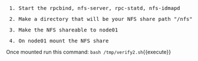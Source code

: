 <pre> 1. Start the rpcbind, nfs-server, rpc-statd, nfs-idmapd </pre>
<pre> 2. Make a directory that will be your NFS share path "/nfs" </pre>
<pre> 3. Make the NFS shareable to node01 </pre>
<pre> 4. On node01 mount the NFS share </pre>

Once mounted run this command: `bash /tmp/verify2.sh`{{execute}}
